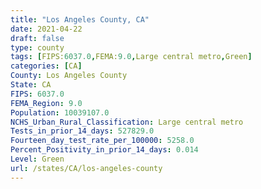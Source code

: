 ```yaml
---
title: "Los Angeles County, CA"
date: 2021-04-22
draft: false
type: county
tags: [FIPS:6037.0,FEMA:9.0,Large central metro,Green]
categories: [CA]
County: Los Angeles County
State: CA
FIPS: 6037.0
FEMA_Region: 9.0
Population: 10039107.0
NCHS_Urban_Rural_Classification: Large central metro
Tests_in_prior_14_days: 527829.0
Fourteen_day_test_rate_per_100000: 5258.0
Percent_Positivity_in_prior_14_days: 0.014
Level: Green
url: /states/CA/los-angeles-county
---
```



